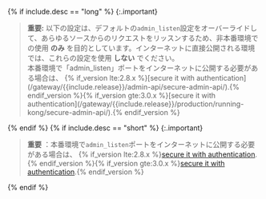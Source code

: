 {% if include.desc == "long" %}
{:.important}
> 
> **重要:** 以下の設定は、デフォルトの`admin_listen`設定をオーバーライドして、あらゆるソースからのリクエストをリッスンするため、非本番環境での使用 **のみ** を目的としています。インターネットに直接公開される環境では、これらの設定を使用 **しない** でください。
> <br> 本番環境で「admin\_listen」ポートをインターネットに公開する必要がある場合は、 {% if_version lte:2.8.x %}\[secure it with authentication\]\(/gateway/{{include.release}}/admin\-api/secure\-admin\-api/\).{% endif_version %}{% if_version gte:3.0.x %}\[secure it with authentication\]\(/gateway/{{include.release}}/production/running\-kong/secure\-admin\-api/\).{% endif_version %}  

{% endif %}
{% if include.desc == "short" %}
{:.important}
> 
> **重要** ：本番環境で`admin_listen`ポートをインターネットに公開する必要がある場合は、
> {% if_version lte:2.8.x %}[secure it with authentication](/gateway/{{include.release}}/admin-api/secure-admin-api/).{% endif_version %}{% if_version gte:3.0.x %}[secure it with authentication](/gateway/{{include.release}}/production/running-kong/secure-admin-api/).{% endif_version %}

{% endif %}

